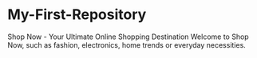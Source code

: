 # My-First-Repository
Shop Now - Your Ultimate Online Shopping Destination Welcome to Shop Now,  such as fashion, electronics, home  trends or everyday necessities.
